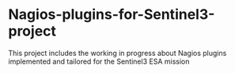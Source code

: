 # Nagios-plugins-for-Sentinel3-project

This project includes the working in progress about Nagios plugins implemented and tailored for the Sentinel3 ESA mission
